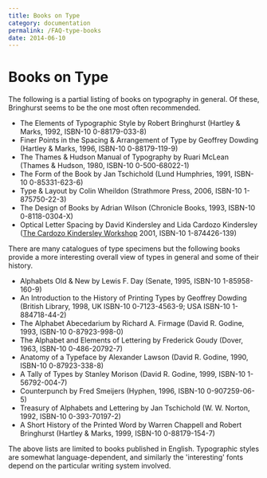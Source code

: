 ```yaml
---
title: Books on Type
category: documentation
permalink: /FAQ-type-books
date: 2014-06-10
---
```


# Books on Type

The following is a partial listing of books on typography in general.
Of these, Bringhurst seems to be the one most often recommended.

- The Elements of Typographic Style by Robert Bringhurst
  (Hartley & Marks, 1992, ISBN-10 0-88179-033-8)
- Finer Points in the Spacing & Arrangement of Type by Geoffrey Dowding
  (Hartley & Marks, 1996, ISBN-10 0-88179-119-9)
- The Thames & Hudson Manual of Typography by Ruari McLean
  (Thames & Hudson, 1980, ISBN-10 0-500-68022-1)
- The Form of the Book by Jan Tschichold
  (Lund Humphries, 1991, ISBN-10 0-85331-623-6)
- Type & Layout by Colin Wheildon
  (Strathmore Press, 2006, ISBN-10 1-875750-22-3)
- The Design of Books by Adrian Wilson
  (Chronicle Books, 1993, ISBN-10 0-8118-0304-X)
- Optical Letter Spacing by David Kindersley and Lida Cardozo Kindersley 
  ([The Cardozo Kindersley Workshop](http://www.kindersleyworkshop.co.uk/)
  2001, ISBN-10 1-874426-139)

There are many catalogues of type specimens but the following books provide
a more interesting overall view of types in general and some of their history.

- Alphabets Old & New by Lewis F.&nbsp;Day
  (Senate, 1995, ISBN-10 1-85958-160-9)
- An Introduction to the History of Printing Types by Geoffrey Dowding
  (British Library, 1998, UK ISBN-10 0-7123-4563-9; USA ISBN-10 1-884718-44-2)
- The Alphabet Abecedarium by Richard A.&nbsp;Firmage
  (David R.&nbsp;Godine, 1993, ISBN-10 0-87923-998-0)
- The Alphabet and Elements of Lettering by Frederick Goudy
  (Dover, 1963, ISBN-10 0-486-20792-7)
- Anatomy of a Typeface by Alexander Lawson
  (David R.&nbsp;Godine, 1990, ISBN-10 0-87923-338-8)
- A Tally of Types by Stanley Morison
  (David R.&nbsp;Godine, 1999, ISBN-10 1-56792-004-7)
- Counterpunch by Fred Smeijers
  (Hyphen, 1996, ISBN-10 0-907259-06-5)
- Treasury of Alphabets and Lettering by Jan Tschichold
  (W.&nbsp;W.&nbsp;Norton, 1992, ISBN-10 0-393-70197-2)
- A Short History of the Printed Word by Warren Chappell and
  Robert Bringhurst (Hartley & Marks, 1999, ISBN-10 0-88179-154-7)

The above lists are limited to books published in English. Typographic 
styles are somewhat language-dependent, and similarly the 'interesting' fonts
depend on the particular writing system involved.

